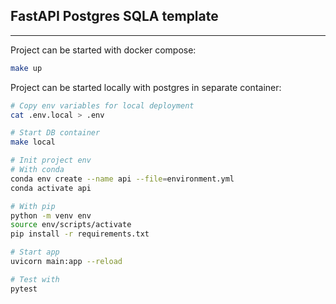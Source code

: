 ## FastAPI Postgres SQLA template
---

 Project can be started with docker compose:
```sh
make up
```

 Project can be started locally with postgres in separate container:
```sh
# Copy env variables for local deployment
cat .env.local > .env

# Start DB container
make local

# Init project env
# With conda
conda env create --name api --file=environment.yml
conda activate api

# With pip
python -m venv env
source env/scripts/activate
pip install -r requirements.txt

# Start app
uvicorn main:app --reload

# Test with 
pytest
